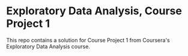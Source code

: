 # Exploratory Data Analysis, Course Project 1

This repo contains a solution for Course Project 1 from Coursera's Exploratory Data Analysis course.

